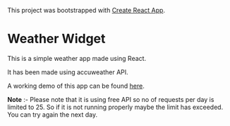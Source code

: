 This project was bootstrapped with [Create React App](https://github.com/facebook/create-react-app).

# Weather Widget

 
This is a simple weather app made using React.

It has been made using accuweather API.

A working demo of this app can be found [here](https://mausam-today.netlify.com/).

**Note** :- Please note that it is using free API so no of requests per day is limited to 25. So if it is not running properly maybe the limit has exceeded. You can try again the next day.
